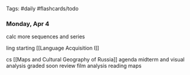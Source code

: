 Tags: #daily #flashcards/todo

### Monday, Apr 4

calc
more sequences and series

ling
starting [[Language Acquisition I]]

cs
[[Maps and Cultural Geography of Russia]]
agenda
midterm and visual analysis graded soon
review film analysis
reading maps

